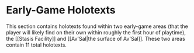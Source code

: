 # Early-Game Holotexts

This section contains holotexts found within two early-game areas (that the player will likely find on their own within roughly the first hour of playtime), the [[Stasis Facility]] and [[Av'Sal|the surface of Av'Sal]]. These two areas contain 11 total holotexts.
